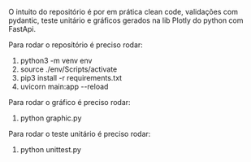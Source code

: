 O intuito do repositório é por em prática clean code, validações com pydantic, teste unitário e gráficos gerados na lib Plotly do python com FastApi. 

Para rodar o reposítório é preciso rodar:
1) python3 -m venv env
2) source ./env/Scripts/activate
3) pip3 install -r requirements.txt
4) uvicorn main:app --reload

Para rodar o gráfico é preciso rodar:
1) python graphic.py

Para rodar o teste unitário é preciso rodar:
1) python unittest.py
